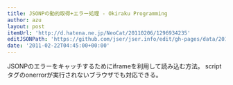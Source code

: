 ```yaml
---
title: JSONPの動的取得+エラー処理 - Okiraku Programming
author: azu
layout: post
itemUrl: 'http://d.hatena.ne.jp/NeoCat/20110206/1296934235'
editJSONPath: 'https://github.com/jser/jser.info/edit/gh-pages/data/2011/02/index.json'
date: '2011-02-22T04:45:00+00:00'
---
```

JSONPのエラーをキャッチするためにiframeを利用して読み込む方法。
scriptタグのonerrorが実行されないブラウザでも対応できる。
